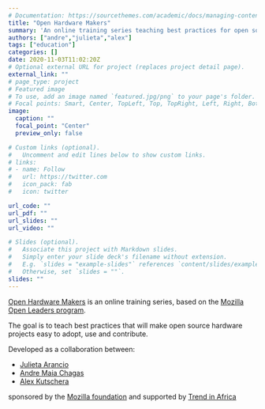 ```yaml
---
# Documentation: https://sourcethemes.com/academic/docs/managing-content/
title: "Open Hardware Makers"
summary: 'An online training series teaching best practices for open source hardware development'
authors: ["andre","julieta","alex"]
tags: ["education"]
categories: []
date: 2020-11-03T11:02:20Z
# Optional external URL for project (replaces project detail page).
external_link: ""
# page_type: project
# Featured image
# To use, add an image named `featured.jpg/png` to your page's folder.
# Focal points: Smart, Center, TopLeft, Top, TopRight, Left, Right, BottomLeft, Bottom, BottomRight.
image:
  caption: ""
  focal_point: "Center"
  preview_only: false

# Custom links (optional).
#   Uncomment and edit lines below to show custom links.
# links:
# - name: Follow
#   url: https://twitter.com
#   icon_pack: fab
#   icon: twitter

url_code: ""
url_pdf: ""
url_slides: ""
url_video: ""

# Slides (optional).
#   Associate this project with Markdown slides.
#   Simply enter your slide deck's filename without extension.
#   E.g. `slides = "example-slides"` references `content/slides/example-slides.md`.
#   Otherwise, set `slides = ""`.
slides: ""
---
```


[Open Hardware Makers](https://openhardware.space/) is an online training series, based on the [Mozilla Open Leaders program](<https://foundation.mozilla.org/en/initiatives/mozilla-open-leaders/>). 

The goal is to teach best practices that will make open source hardware projects easy to adopt, use and contribute. 

Developed as a collaboration between: 
- [Julieta Arancio](https://twitter.com/Cassandreces)
- [Andre Maia Chagas](https://twitter.com/chagas_am)
- [Alex Kutschera](https://twitter.com/alexwastooshort)

sponsored by the [Mozilla foundation](https://foundation.mozilla.org/en/) and supported by [Trend in Africa](https://trendinafrica.org/)
